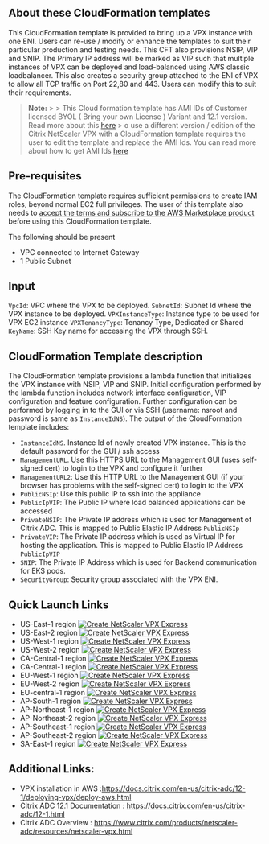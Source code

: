 ## About these CloudFormation templates
This CloudFormation template is provided to bring up a VPX instance with one ENI.  Users can re-use / modify or enhance the templates to suit their particular production and testing needs.
This CFT also provisions NSIP, VIP and SNIP. The Primary IP address will be marked as VIP such that multiple instances of VPX can be deployed and load-balanced using AWS classic loadbalancer.  This also creates a security group attached to the ENI of VPX  to  allow all TCP traffic on Port 22,80 and 443. Users can modify this to suit their requirements. 
>**Note:**
    >
    > This Cloud formation template has AMI IDs of Customer licensed BYOL ( Bring your own License ) Variant and 12.1 version. Read more about this [here](https://aws.amazon.com/marketplace/pp/B00AA01BOE?ref_=aws-mp-console-subscription-detail)
    > o use a different version / edition of the Citrix NetScaler VPX with a CloudFormation template requires the user to edit the template and replace the AMI Ids. You can read more about how to get AMI Ids [here]()
    
## Pre-requisites
The CloudFormation template requires sufficient permissions to create IAM roles, beyond normal EC2 full privileges. The user of this template also needs to [accept the terms and subscribe to the AWS Marketplace product](https://aws.amazon.com/marketplace/pp/FIXME/) before using this CloudFormation template.
<p>The following should be present</p>

- VPC connected to Internet Gateway
- 1 Public Subnet


## Input
`VpcId`: VPC where the VPX to be deployed.
`SubnetId`: Subnet Id where the VPX instance to be deployed.
`VPXInstanceType`: Instance type to be used for VPX EC2 instance
`VPXTenancyType`: Tenancy Type, Dedicated or Shared
`KeyName`: SSH Key name for accessing the VPX through SSH. 


## CloudFormation Template description
 The CloudFormation template  provisions a lambda function that initializes the VPX instance with NSIP, VIP and SNIP. Initial configuration performed by the lambda function includes network interface configuration, VIP configuration and feature configuration. Further configuration can be performed by logging in to the GUI or via SSH (username: nsroot and password is same as `InstanceIdNS`). The output of the CloudFormation template includes:

- `InstanceIdNS`. Instance Id of newly created VPX instance. This is the default password for the GUI / ssh access
- `ManagementURL`. Use this HTTPS URL to the Management GUI (uses self-signed cert) to login to the VPX and configure it further 
- `ManagementURL2`: Use this HTTP URL to the Management GUI (if your browser has problems with the self-signed cert) to login to the VPX 
- `PublicNSIp`: Use this public IP to ssh into the appliance 
- `PublicIpVIP`: The Public IP where load balanced applications can be accessed
- `PrivateNSIP`: The Private IP address which is used for Management of Citrix ADC. This is mapped to Public Elastic IP Address `PublicNSIp`
- `PrivateVIP`: The Private IP address which is used as Virtual IP for hosting the application. This is mapped to Public Elastic IP Address `PublicIpVIP`
- `SNIP`: The Private IP Address which is used for Backend communication for EKS pods. 
- `SecurityGroup`: Security group associated with the VPX ENI. 

## Quick Launch Links

- US-East-1 region
    [![Create NetScaler VPX Express](https://s3.amazonaws.com/cloudformation-examples/cloudformation-launch-stack.png)](https://console.aws.amazon.com/cloudformation/home?region=us-east-1#/stacks/new?stackName=Citrix-ADC-12.1-VPX&templateURL=https://s3.amazonaws.com/citrix-adc-vpx-cft/citrix.adc.1nic.template)
- US-East-2 region
    [![Create NetScaler VPX Express](https://s3.amazonaws.com/cloudformation-examples/cloudformation-launch-stack.png)](https://console.aws.amazon.com/cloudformation/home?region=us-east-2#/stacks/new?stackName=Citrix-ADC-12.1-VPX&templateURL=https://s3.amazonaws.com/citrix-adc-vpx-cft/citrix.adc.1nic.template)
- US-West-1 region
    [![Create NetScaler VPX Express](https://s3.amazonaws.com/cloudformation-examples/cloudformation-launch-stack.png)](https://console.aws.amazon.com/cloudformation/home?region=us-west-1#/stacks/new?stackName=Citrix-ADC-12.1-VPX&templateURL=https://s3.amazonaws.com/citrix-adc-vpx-cft/citrix.adc.1nic.template)
- US-West-2 region
    [![Create NetScaler VPX Express](https://s3.amazonaws.com/cloudformation-examples/cloudformation-launch-stack.png)](https://console.aws.amazon.com/cloudformation/home?region=us-west-2#/stacks/new?stackName=Citrix-ADC-12.1-VPX&templateURL=https://s3.amazonaws.com/citrix-adc-vpx-cft/citrix.adc.1nic.template)
- CA-Central-1 region
    [![Create NetScaler VPX Express](https://s3.amazonaws.com/cloudformation-examples/cloudformation-launch-stack.png)](https://console.aws.amazon.com/cloudformation/home?region=ca-central-1#/stacks/new?stackName=Citrix-ADC-12.1-VPX&templateURL=https://s3.amazonaws.com/citrix-adc-vpx-cft/citrix.adc.1nic.template)
- CA-Central-1 region
    [![Create NetScaler VPX Express](https://s3.amazonaws.com/cloudformation-examples/cloudformation-launch-stack.png)](https://console.aws.amazon.com/cloudformation/home?region=ca-central-1#/stacks/new?stackName=Citrix-ADC-12.1-VPX&templateURL=https://s3.amazonaws.com/citrix-adc-vpx-cft/citrix.adc.1nic.template)
- EU-West-1 region
    [![Create NetScaler VPX Express](https://s3.amazonaws.com/cloudformation-examples/cloudformation-launch-stack.png)](https://console.aws.amazon.com/cloudformation/home?region=eu-west-1#/stacks/new?stackName=Citrix-ADC-12.1-VPX&templateURL=https://s3.amazonaws.com/citrix-adc-vpx-cft/citrix.adc.1nic.template)
- EU-West-2 region
    [![Create NetScaler VPX Express](https://s3.amazonaws.com/cloudformation-examples/cloudformation-launch-stack.png)](https://console.aws.amazon.com/cloudformation/home?region=eu-west-2#/stacks/new?stackName=Citrix-ADC-12.1-VPX&templateURL=https://s3.amazonaws.com/citrix-adc-vpx-cft/citrix.adc.1nic.template)
- EU-central-1 region
    [![Create NetScaler VPX Express](https://s3.amazonaws.com/cloudformation-examples/cloudformation-launch-stack.png)](https://console.aws.amazon.com/cloudformation/home?region=eu-central-1#/stacks/new?stackName=Citrix-ADC-12.1-VPX&templateURL=https://s3.amazonaws.com/citrix-adc-vpx-cft/citrix.adc.1nic.template)
- AP-South-1 region
    [![Create NetScaler VPX Express](https://s3.amazonaws.com/cloudformation-examples/cloudformation-launch-stack.png)](https://console.aws.amazon.com/cloudformation/home?region=ap-south-1#/stacks/new?stackName=Citrix-ADC-12.1-VPX&templateURL=https://s3.amazonaws.com/citrix-adc-vpx-cft/citrix.adc.1nic.template)
- AP-Northeast-1 region
    [![Create NetScaler VPX Express](https://s3.amazonaws.com/cloudformation-examples/cloudformation-launch-stack.png)](https://console.aws.amazon.com/cloudformation/home?region=ap-northeast-1#/stacks/new?stackName=Citrix-ADC-12.1-VPX&templateURL=https://s3.amazonaws.com/citrix-adc-vpx-cft/citrix.adc.1nic.template)
- AP-Northeast-2 region
    [![Create NetScaler VPX Express](https://s3.amazonaws.com/cloudformation-examples/cloudformation-launch-stack.png)](https://console.aws.amazon.com/cloudformation/home?region=ap-northeast-2#/stacks/new?stackName=Citrix-ADC-12.1-VPX&templateURL=https://s3.amazonaws.com/citrix-adc-vpx-cft/citrix.adc.1nic.template)
- AP-Southeast-1 region
    [![Create NetScaler VPX Express](https://s3.amazonaws.com/cloudformation-examples/cloudformation-launch-stack.png)](https://console.aws.amazon.com/cloudformation/home?region=ap-southeast-1#/stacks/new?stackName=Citrix-ADC-12.1-VPX&templateURL=https://s3.amazonaws.com/citrix-adc-vpx-cft/citrix.adc.1nic.template)
- AP-Southeast-2 region
    [![Create NetScaler VPX Express](https://s3.amazonaws.com/cloudformation-examples/cloudformation-launch-stack.png)](https://console.aws.amazon.com/cloudformation/home?region=ap-southeast-2#/stacks/new?stackName=Citrix-ADC-12.1-VPX&templateURL=https://s3.amazonaws.com/citrix-adc-vpx-cft/citrix.adc.1nic.template)
- SA-East-1 region
    [![Create NetScaler VPX Express](https://s3.amazonaws.com/cloudformation-examples/cloudformation-launch-stack.png)](https://console.aws.amazon.com/cloudformation/home?region=sa-east-1#/stacks/new?stackName=Citrix-ADC-12.1-VPX&templateURL=https://s3.amazonaws.com/citrix-adc-vpx-cft/citrix.adc.1nic.template)


## Additional Links:

- VPX installation in AWS :https://docs.citrix.com/en-us/citrix-adc/12-1/deploying-vpx/deploy-aws.html
- Citrix ADC 12.1 Documentation : https://docs.citrix.com/en-us/citrix-adc/12-1.html
- Citrix ADC Overview : https://www.citrix.com/products/netscaler-adc/resources/netscaler-vpx.html
